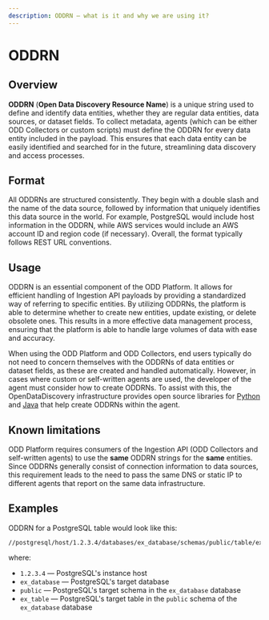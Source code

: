 ```yaml
---
description: ODDRN — what is it and why we are using it?
---
```


# ODDRN

## Overview

**ODDRN** (**Open Data Discovery Resource Name**) is a unique string used to define and identify data entities, whether they are regular data entities, data sources, or dataset fields. To collect metadata, agents (which can be either ODD Collectors or custom scripts) must define the ODDRN for every data entity included in the payload. This ensures that each data entity can be easily identified and searched for in the future, streamlining data discovery and access processes.

## Format

All ODDRNs are structured consistently. They begin with a double slash and the name of the data source, followed by information that uniquely identifies this data source in the world. For example, PostgreSQL would include host information in the ODDRN, while AWS services would include an AWS account ID and region code (if necessary). Overall, the format typically follows REST URL conventions.

## Usage

ODDRN is an essential component of the ODD Platform. It allows for efficient handling of Ingestion API payloads by providing a standardized way of referring to specific entities. By utilizing ODDRNs, the platform is able to determine whether to create new entities, update existing, or delete obsolete ones. This results in a more effective data management process, ensuring that the platform is able to handle large volumes of data with ease and accuracy.

When using the ODD Platform and ODD Collectors, end users typically do not need to concern themselves with the ODDRNs of data entities or dataset fields, as these are created and handled automatically. However, in cases where custom or self-written agents are used, the developer of the agent must consider how to create ODDRNs. To assist with this, the OpenDataDiscovery infrastructure provides open source libraries for [Python](https://pypi.org/project/oddrn-generator/) and [Java](https://mvnrepository.com/artifact/org.opendatadiscovery/oddrn-generator-java) that help create ODDRNs within the agent.

## Known limitations

ODD Platform requires consumers of the Ingestion API (ODD Collectors and self-written agents) to use the **same** ODDRN strings for the **same** entities. Since ODDRNs generally consist of connection information to data sources, this requirement leads to the need to pass the same DNS or static IP to different agents that report on the same data infrastructure.

## Examples

ODDRN for a PostgreSQL table would look like this:

```
//postgresql/host/1.2.3.4/databases/ex_database/schemas/public/table/ex_table
```

where:

* `1.2.3.4` — PostgreSQL's instance host
* `ex_database` — PostgreSQL's target database
* `public` — PostgreSQL's target schema in the `ex_database` database
* `ex_table` — PostgreSQL's target table in the `public` schema of the `ex_database` database
